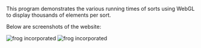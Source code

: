 This program demonstrates the various running times of sorts using WebGL to display thousands of elements per sort.  

Below are screenshots of the website:

![frog incorporated](https://bansheerubber.com/honorscontract/demo.png)
![frog incorporated](https://bansheerubber.com/honorscontract/demo3.png)